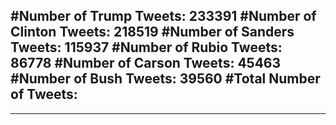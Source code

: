 #Number of Trump Tweets: 233391
#Number of Clinton Tweets: 218519
#Number of Sanders Tweets: 115937
#Number of Rubio Tweets: 86778
#Number of Carson Tweets: 45463
#Number of Bush Tweets: 39560
#Total Number of Tweets:  
---
---
